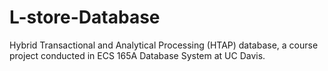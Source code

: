 # L-store-Database
Hybrid Transactional and Analytical Processing (HTAP) database, a course project conducted in ECS 165A Database System at UC Davis. 
